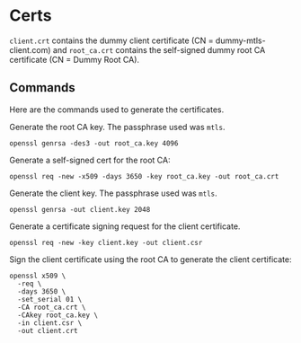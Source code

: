 # Certs

`client.crt` contains the dummy client certificate (CN = dummy-mtls-client.com) and `root_ca.crt` contains the self-signed dummy root CA certificate (CN = Dummy Root CA).

## Commands

Here are the commands used to generate the certificates.

Generate the root CA key. The passphrase used was `mtls`.
```
openssl genrsa -des3 -out root_ca.key 4096
```
Generate a self-signed cert for the root CA:
```
openssl req -new -x509 -days 3650 -key root_ca.key -out root_ca.crt
```
Generate the client key. The passphrase used was `mtls`.
```
openssl genrsa -out client.key 2048
```
Generate a certificate signing request for the client certificate.
```
openssl req -new -key client.key -out client.csr
```
Sign the client certificate using the root CA to generate the client certificate:
```
openssl x509 \
  -req \
  -days 3650 \
  -set_serial 01 \
  -CA root_ca.crt \
  -CAkey root_ca.key \
  -in client.csr \
  -out client.crt
```